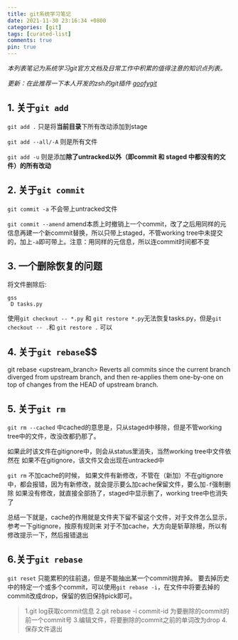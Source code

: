```yaml
---
title: git系统学习笔记
date: 2021-11-30 23:16:34 +0800
categories: [git]
tags: [curated-list]
comments: true
pin: true
---
```


*本列表笔记为系统学习git官方文档及日常工作中积累的值得注意的知识点列表。*

*更新：在此推荐一下本人开发的zsh的git插件 [goofygit](https://github.com/buyiyihu/ok-zsh/tree/main/plugins/goofygit)*


## 1. 关于`git add`

`git add .` 只是将**当前目录**下所有改动添加到stage

`git add --all/-A` 则是所有文件

`git add -u` 则是添加**除了untracked以外（即commit 和 staged 中都没有的文件）的所有改动**


## 2. 关于`git commit`

`git commit -a` 不会带上untracked文件

`git commit --amend` amend本质上时撤销上一个commit，改了之后用同样的元信息再建一个新commit替换，所以只带上staged，不管working tree中未提交的，加上`-a`即可带上。注意：用同样的元信息，所以连commit时间都不变

## 3. 一个删除恢复的问题

将文件删除后:
```
gss
 D tasks.py
```

使用`git checkout -- *.py` 和 `git restore *.py`无法恢复tasks.py，但是`git checkout -- .`和 `git restore .` 可以

## 4. 关于`git rebase`$$


git rebase <upstream_branch>
Reverts all commits since the current branch diverged from upstream branch, and then re-applies them one-by-one on top of changes from the HEAD of upstream branch.


## 5. 关于`git rm`

`git rm --cached` 中cached的意思是，只从staged中移除，但是不管working tree中的文件，改没改都扔那了。

如果此时该文件在gitignore中，则会从status里消失，当然working tree中文件依然在
如果不在gitignore，该文件又会出现在untracked中

`git rm` 不加cache的时候，
如果文件有新修改，不管在（新加）不在gitignore中，都会报错，因为有新修改，就会提示要么加cache保留文件，要么加`-f`强制删除
如果没有修改，就直接全部扬了，staged中显示删了，working tree中也消失了

总结一下就是，cache的作用就是文件夹下留不留这个文件，对于文件怎么显示，参考一下gitignore，按原有规则来
对于不加cache，大方向是斩草除根，所以有修改提示一下，然后报错退出


## 6.关于`git rebase`

`git reset` 只能累积的往前退，但是不能抽出某一个commit抛弃掉。
要去掉历史中的特定一个或多个commit，可以使用`git rebase -i`，在文件中将要去掉的commit改成drop，保留的依旧保持pick即可。
>
> 1.git log获取commit信息 
> 2.git rebase -i <commit-id>
commit-id 为要删除的commit的前一个commit号 
> 3.编辑文件，将要删除的commit之前的单词改为drop 
> 4.保存文件退出
> 


